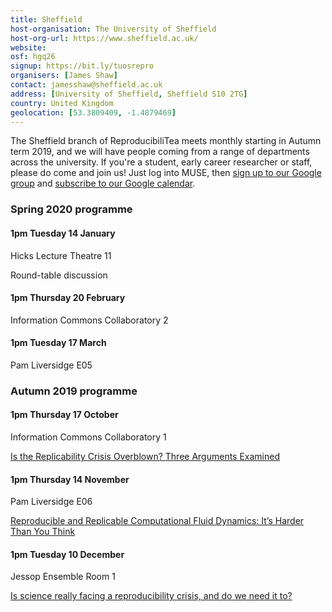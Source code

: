 ```yaml
---
title: Sheffield
host-organisation: The University of Sheffield
host-org-url: https://www.sheffield.ac.uk/
website: 
osf: hgq26
signup: https://bit.ly/tuosrepro
organisers: [James Shaw]
contact: jamesshaw@sheffield.ac.uk 
address: [University of Sheffield, Sheffield S10 2TG]
country: United Kingdom
geolocation: [53.3809409, -1.4879469]
---
```

The Sheffield branch of ReproducibiliTea meets monthly starting in Autumn term 2019, and we will have people coming from a range of departments across the university.
If you're a student, early career researcher or staff, please do come and join us!  Just log into MUSE, then [sign up to our Google group](https://bit.ly/tuosrepro) and [subscribe to our Google calendar](https://calendar.google.com/calendar?cid=c2hlZmZpZWxkLmFjLnVrX3BxYnVmMWQzNDk5dXVyaTgzZDJyYjVvYXJzQGdyb3VwLmNhbGVuZGFyLmdvb2dsZS5jb20).

### Spring 2020 programme

#### 1pm Tuesday 14 January

Hicks Lecture Theatre 11

Round-table discussion

#### 1pm Thursday 20 February

Information Commons Collaboratory 2

#### 1pm Tuesday 17 March

Pam Liversidge E05

### Autumn 2019 programme

#### 1pm Thursday 17 October

Information Commons Collaboratory 1

[Is the Replicability Crisis Overblown? Three Arguments Examined](https://doi.org/10.1177/1745691612463401)

#### 1pm Thursday 14 November

Pam Liversidge E06

[Reproducible and Replicable Computational Fluid Dynamics: It’s Harder Than You Think](https://doi.org/10.1109/MCSE.2017.3151254)

#### 1pm Tuesday 10 December

Jessop Ensemble Room 1

[Is science really facing a reproducibility crisis, and do we need it to?](https://doi.org/10.1073/pnas.1708272114)

